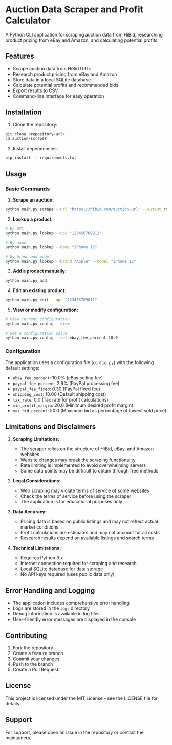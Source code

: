 # Auction Data Scraper and Profit Calculator

A Python CLI application for scraping auction data from HiBid, researching product pricing from eBay and Amazon, and calculating potential profits.

## Features

- Scrape auction data from HiBid URLs
- Research product pricing from eBay and Amazon
- Store data in a local SQLite database
- Calculate potential profits and recommended bids
- Export results to CSV
- Command-line interface for easy operation

## Installation

1. Clone the repository:
```bash
git clone <repository-url>
cd auction-scraper
```

2. Install dependencies:
```bash
pip install -r requirements.txt
```

## Usage

### Basic Commands

1. **Scrape an auction:**
```bash
python main.py scrape --url "https://hibid.com/auction-url" --output results.csv
```

2. **Lookup a product:**
```bash
# By UPC
python main.py lookup --upc "123456789012"

# By name
python main.py lookup --name "iPhone 12"

# By brand and model
python main.py lookup --brand "Apple" --model "iPhone 12"
```

3. **Add a product manually:**
```bash
python main.py add
```

4. **Edit an existing product:**
```bash
python main.py edit --upc "123456789012"
```

5. **View or modify configuration:**
```bash
# View current configuration
python main.py config --view

# Set a configuration value
python main.py config --set ebay_fee_percent 10.0
```

### Configuration

The application uses a configuration file (`config.py`) with the following default settings:

- `ebay_fee_percent`: 10.0% (eBay selling fee)
- `paypal_fee_percent`: 2.9% (PayPal processing fee)
- `paypal_fee_fixed`: 0.30 (PayPal fixed fee)
- `shipping_cost`: 10.00 (Default shipping cost)
- `tax_rate`: 0.0 (Tax rate for profit calculations)
- `min_profit_margin`: 20.0 (Minimum desired profit margin)
- `max_bid_percent`: 50.0 (Maximum bid as percentage of lowest sold price)

## Limitations and Disclaimers

1. **Scraping Limitations:**
   - The scraper relies on the structure of HiBid, eBay, and Amazon websites
   - Website changes may break the scraping functionality
   - Rate limiting is implemented to avoid overwhelming servers
   - Some data points may be difficult to obtain through free methods

2. **Legal Considerations:**
   - Web scraping may violate terms of service of some websites
   - Check the terms of service before using the scraper
   - The application is for educational purposes only

3. **Data Accuracy:**
   - Pricing data is based on public listings and may not reflect actual market conditions
   - Profit calculations are estimates and may not account for all costs
   - Research results depend on available listings and search terms

4. **Technical Limitations:**
   - Requires Python 3.x
   - Internet connection required for scraping and research
   - Local SQLite database for data storage
   - No API keys required (uses public data only)

## Error Handling and Logging

- The application includes comprehensive error handling
- Logs are stored in the `logs` directory
- Debug information is available in log files
- User-friendly error messages are displayed in the console

## Contributing

1. Fork the repository
2. Create a feature branch
3. Commit your changes
4. Push to the branch
5. Create a Pull Request

## License

This project is licensed under the MIT License - see the LICENSE file for details.

## Support

For support, please open an issue in the repository or contact the maintainers. 